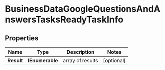 # BusinessDataGoogleQuestionsAndAnswersTasksReadyTaskInfo


## Properties

| Name | Type | Description | Notes |
|------------ | ------------- | ------------- | -------------|
**Result** | **IEnumerable<BusinessDataGoogleQuestionsAndAnswersTasksReadyResultInfo>** | array of results |[optional]|